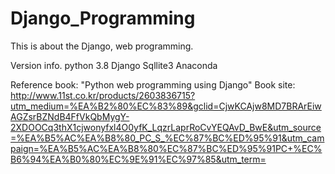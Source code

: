 # Django_Programming
This is about the Django, web programming.

Version info.
  python 3.8
  Django
  Sqllite3
  Anaconda
 
Reference book: "Python web programming using Django" 
Book site: http://www.11st.co.kr/products/2603836715?utm_medium=%EA%B2%80%EC%83%89&gclid=CjwKCAjw8MD7BRArEiwAGZsrBZNdB4FfVkQbMygY-2XDOOCq3thX1cjwonyfxl4O0yfK_LqzrLaprRoCvYEQAvD_BwE&utm_source=%EA%B5%AC%EA%B8%80_PC_S_%EC%87%BC%ED%95%91&utm_campaign=%EA%B5%AC%EA%B8%80%EC%87%BC%ED%95%91PC+%EC%B6%94%EA%B0%80%EC%9E%91%EC%97%85&utm_term=
